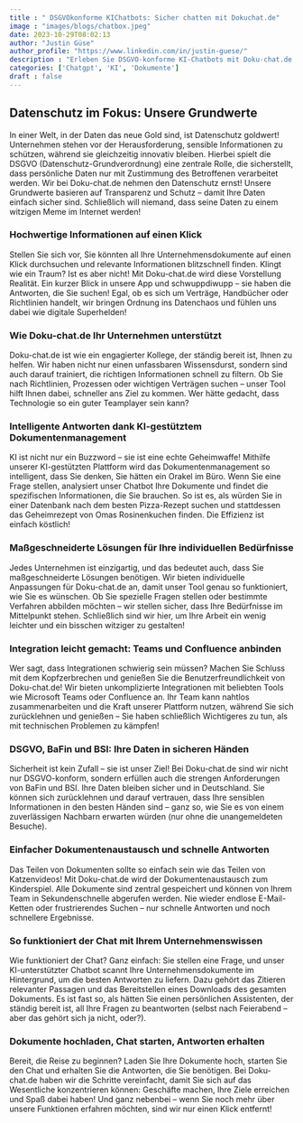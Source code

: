 ```yaml
---
title : " DSGVOkonforme KIChatbots: Sicher chatten mit Dokuchat.de"
image : "images/blogs/chatbox.jpeg"
date: 2023-10-29T08:02:13
author: "Justin Güse"
author_profile: "https://www.linkedin.com/in/justin-guese/"
description : "Erleben Sie DSGVO-konforme KI-Chatbots mit Doku-chat.de. Stellen Sie Fragen zu Dokumenten und erhalten Sie präzise Antworten direkt aus Ihren Daten. Datenschutz garantiert!"
categories: ['Chatgpt', 'KI', 'Dokumente']
draft : false
---
```


## Datenschutz im Fokus: Unsere Grundwerte  

In einer Welt, in der Daten das neue Gold sind, ist Datenschutz goldwert! Unternehmen stehen vor der Herausforderung, sensible Informationen zu schützen, während sie gleichzeitig innovativ bleiben. Hierbei spielt die DSGVO (Datenschutz-Grundverordnung) eine zentrale Rolle, die sicherstellt, dass persönliche Daten nur mit Zustimmung des Betroffenen verarbeitet werden. Wir bei Doku-chat.de nehmen den Datenschutz ernst! Unsere Grundwerte basieren auf Transparenz und Schutz – damit Ihre Daten einfach sicher sind. Schließlich will niemand, dass seine Daten zu einem witzigen Meme im Internet werden!

### Hochwertige Informationen auf einen Klick  

Stellen Sie sich vor, Sie könnten all Ihre Unternehmensdokumente auf einen Klick durchsuchen und relevante Informationen blitzschnell finden. Klingt wie ein Traum? Ist es aber nicht! Mit Doku-chat.de wird diese Vorstellung Realität. Ein kurzer Blick in unsere App und schwuppdiwupp – sie haben die Antworten, die Sie suchen! Egal, ob es sich um Verträge, Handbücher oder Richtlinien handelt, wir bringen Ordnung ins Datenchaos und fühlen uns dabei wie digitale Superhelden!

### Wie Doku-chat.de Ihr Unternehmen unterstützt  

Doku-chat.de ist wie ein engagierter Kollege, der ständig bereit ist, Ihnen zu helfen. Wir haben nicht nur einen unfassbaren Wissensdurst, sondern sind auch darauf trainiert, die richtigen Informationen schnell zu filtern. Ob Sie nach Richtlinien, Prozessen oder wichtigen Verträgen suchen – unser Tool hilft Ihnen dabei, schneller ans Ziel zu kommen. Wer hätte gedacht, dass Technologie so ein guter Teamplayer sein kann? 

### Intelligente Antworten dank KI-gestütztem Dokumentenmanagement  

KI ist nicht nur ein Buzzword – sie ist eine echte Geheimwaffe! Mithilfe unserer KI-gestützten Plattform wird das Dokumentenmanagement so intelligent, dass Sie denken, Sie hätten ein Orakel im Büro. Wenn Sie eine Frage stellen, analysiert unser Chatbot Ihre Dokumente und findet die spezifischen Informationen, die Sie brauchen. So ist es, als würden Sie in einer Datenbank nach dem besten Pizza-Rezept suchen und stattdessen das Geheimrezept von Omas Rosinenkuchen finden. Die Effizienz ist einfach köstlich!

### Maßgeschneiderte Lösungen für Ihre individuellen Bedürfnisse  

Jedes Unternehmen ist einzigartig, und das bedeutet auch, dass Sie maßgeschneiderte Lösungen benötigen. Wir bieten individuelle Anpassungen für Doku-chat.de an, damit unser Tool genau so funktioniert, wie Sie es wünschen. Ob Sie spezielle Fragen stellen oder bestimmte Verfahren abbilden möchten – wir stellen sicher, dass Ihre Bedürfnisse im Mittelpunkt stehen. Schließlich sind wir hier, um Ihre Arbeit ein wenig leichter und ein bisschen witziger zu gestalten!

### Integration leicht gemacht: Teams und Confluence anbinden  

Wer sagt, dass Integrationen schwierig sein müssen? Machen Sie Schluss mit dem Kopfzerbrechen und genießen Sie die Benutzerfreundlichkeit von Doku-chat.de! Wir bieten unkomplizierte Integrationen mit beliebten Tools wie Microsoft Teams oder Confluence an. Ihr Team kann nahtlos zusammenarbeiten und die Kraft unserer Plattform nutzen, während Sie sich zurücklehnen und genießen – Sie haben schließlich Wichtigeres zu tun, als mit technischen Problemen zu kämpfen!

### DSGVO, BaFin und BSI: Ihre Daten in sicheren Händen  

Sicherheit ist kein Zufall – sie ist unser Ziel! Bei Doku-chat.de sind wir nicht nur DSGVO-konform, sondern erfüllen auch die strengen Anforderungen von BaFin und BSI. Ihre Daten bleiben sicher und in Deutschland. Sie können sich zurücklehnen und darauf vertrauen, dass Ihre sensiblen Informationen in den besten Händen sind – ganz so, wie Sie es von einem zuverlässigen Nachbarn erwarten würden (nur ohne die unangemeldeten Besuche).

### Einfacher Dokumentenaustausch und schnelle Antworten  

Das Teilen von Dokumenten sollte so einfach sein wie das Teilen von Katzenvideos! Mit Doku-chat.de wird der Dokumentenaustausch zum Kinderspiel. Alle Dokumente sind zentral gespeichert und können von Ihrem Team in Sekundenschnelle abgerufen werden. Nie wieder endlose E-Mail-Ketten oder frustrierendes Suchen – nur schnelle Antworten und noch schnellere Ergebnisse.

### So funktioniert der Chat mit Ihrem Unternehmenswissen  

Wie funktioniert der Chat? Ganz einfach: Sie stellen eine Frage, und unser KI-unterstützter Chatbot scannt Ihre Unternehmensdokumente im Hintergrund, um die besten Antworten zu liefern. Dazu gehört das Zitieren relevanter Passagen und das Bereitstellen eines Downloads des gesamten Dokuments. Es ist fast so, als hätten Sie einen persönlichen Assistenten, der ständig bereit ist, all Ihre Fragen zu beantworten (selbst nach Feierabend – aber das gehört sich ja nicht, oder?).

### Dokumente hochladen, Chat starten, Antworten erhalten  

Bereit, die Reise zu beginnen? Laden Sie Ihre Dokumente hoch, starten Sie den Chat und erhalten Sie die Antworten, die Sie benötigen. Bei Doku-chat.de haben wir die Schritte vereinfacht, damit Sie sich auf das Wesentliche konzentrieren können: Geschäfte machen, Ihre Ziele erreichen und Spaß dabei haben! Und ganz nebenbei – wenn Sie noch mehr über unsere Funktionen erfahren möchten, sind wir nur einen Klick entfernt!